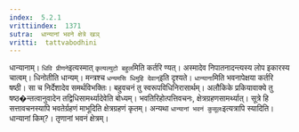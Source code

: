 ```yaml
---
index:  5.2.1
vrittiindex:  1371
sutra:  धान्यानां भवने क्षेत्रे खञ्
vritti:  tattvabodhini 
---
```


धान्यानाम्। `धिवि प्रीणने`इत्यस्मात् `कृत्यल्युटो बहुल`मिति कर्तरि ण्यत्। अस्मादेव निपातनादन्त्यस्य लोप इकारस्य चात्वम्। धिनोतीति धान्यम्। मन्त्रश्च `धन्यमसि धिमुहि देवान्`इति दृश्यते। `धान्याना`मिति भवनापेक्षया कर्तरि षष्ठी। सा च निर्देशादेव समर्थविभक्तिः। बहुवचनं तु स्वरूपविधिनिरासार्थम्। अलौकिके प्रकियावाक्ये तु षष्ठ�न्तत्वानुवादेन तद्विधिसामर्थ्यादेवेति बोध्यम्। भवतिरिहोत्पत्तिवचनः, क्षेत्रग्रहणसामर्थ्यात्। सूत्रे हि सत्तावचनस्यापि भवतेर्ग्रहणं माभूदिति क्षेत्रग्रहणं कृतम्। अन्यथा `धान्यानां भवनं कुसूलः`इत्यत्रापि स्यादिति। धान्यानां किम्?। तृणानां भवनं क्षेत्रम्।

